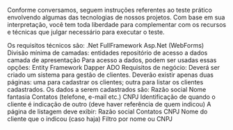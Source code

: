 Conforme conversamos, seguem instruções referentes ao teste prático envolvendo algumas das tecnologias de nossos projetos.
Com base em sua interpretação, você tem toda liberdade para complementar com os recursos e técnicas que julgar necessário para executar o teste.

Os requisitos técnicos são:
.Net FullFramework
Asp.Net (WebForms)
Divisão mínima de camadas: 
entidades
repositório de acesso a dados
camada de apresentação
Para acesso a dados, podem ser usadas essas opções:
Entity Framework 
Dapper
ADO
Requisitos de negócio:
Deverá ser criado um sistema para gestão de clientes.
Deverão existir apenas duas páginas:
uma para cadastrar os clientes;
outra para listar os clientes cadastrados.
Os dados a serem cadastrados são:
Razão social
Nome fantasia
Contatos (telefone, e-mail etc.)
CNPJ
Identificação de quando o cliente é indicação de outro (deve haver referência de quem indicou)
A página de listagem deve exibir:
Razão social
Contatos
CNPJ
Nome do cliente que o indicou (caso haja)
Filtro por nome ou CNPJ
